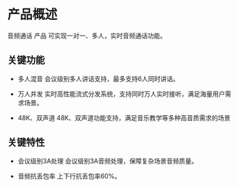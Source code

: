 # 产品概述
音频通话 产品 可实现一对一、多人，实时音频通话功能。

## 关键功能
- 多人混音
会议级别多人讲话支持，最多支持6人同时讲话。

- 万人并发
实时高性能流式分发系统，支持同时万人实时接听，满足海量用户需求场景。

- 48K、双声道
48K、双声道功能支持，满足音乐教学等多种高音质需求的场景

## 关键特性
- 会议级别3A处理
会议级别3A音频处理，保障复杂场景音频质量。

- 音频抗丢包率
上下行抗丢包率60%。
